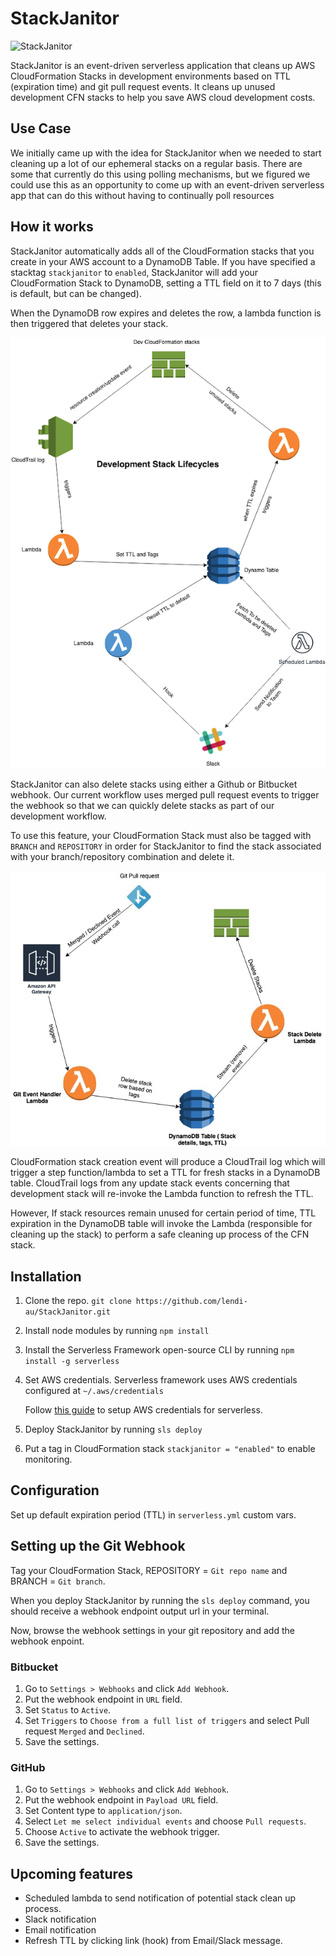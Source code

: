 # StackJanitor

![StackJanitor](https://i.imgur.com/KMkUEo6.jpg)

StackJanitor is an event-driven serverless application that cleans up AWS CloudFormation Stacks in development environments based on TTL (expiration time) and git pull request events. It cleans up unused development CFN stacks to help you save AWS cloud development costs.

## Use Case

We initially came up with the idea for StackJanitor when we needed to start cleaning up a lot of our ephemeral stacks on a regular basis. There are some that currently do this using polling mechanisms, but we figured we could use this as an opportunity to come up with an event-driven serverless app that can do this without having to continually poll resources

## How it works

StackJanitor automatically adds all of the CloudFormation stacks that you create in your AWS account to a DynamoDB Table.
If you have specified a stacktag `stackjanitor` to `enabled`, StackJanitor will add your CloudFormation Stack to DynamoDB, setting a TTL field on it to 7 days (this is default, but can be changed).

When the DynamoDB row expires and deletes the row, a lambda function is then triggered that deletes your stack.

![StackJanitor Architecture](./StackJanitor.png "StackJanitor Architecture")

StackJanitor can also delete stacks using either a Github or Bitbucket webhook. Our current workflow uses merged pull request events to trigger the webhook so that we can quickly delete stacks as part of our development workflow.

To use this feature, your CloudFormation Stack must also be tagged with `BRANCH` and `REPOSITORY` in order for StackJanitor to find the stack associated with your branch/repository combination and delete it.

![StackJanitor Architecture](./StackJanitor-git.jpg "StackJanitor Architecture")

CloudFormation stack creation event will produce a CloudTrail log which will trigger a step function/lambda to set a TTL for fresh stacks in a DynamoDB table.
CloudTrail logs from any update stack events concerning that development stack will re-invoke the Lambda function to refresh the TTL.

However, If stack resources remain unused for certain period of time, TTL expiration in the DynamoDB table will invoke the Lambda (responsible for cleaning up the stack) to perform a safe cleaning up process of the CFN stack.

## Installation

1. Clone the repo.
   `git clone https://github.com/lendi-au/StackJanitor.git`
2. Install node modules by running `npm install`
3. Install the Serverless Framework open-source CLI by running `npm install -g serverless`
4. Set AWS credentials. Serverless framework uses AWS credentials configured at `~/.aws/credentials`

   Follow [this guide](https://serverless.com/framework/docs/providers/aws/guide/credentials/) to setup AWS credentials for serverless.

5. Deploy StackJanitor by running `sls deploy`
6. Put a tag in CloudFormation stack `stackjanitor = "enabled"` to enable monitoring.

## Configuration

Set up default expiration period (TTL) in `serverless.yml` custom vars.

## Setting up the Git Webhook

Tag your CloudFormation Stack,
REPOSITORY = `Git repo name` and
BRANCH = `Git branch`.

When you deploy StackJanitor by running the `sls deploy` command, you should receive a webhook endpoint output url in your terminal.

Now, browse the webhook settings in your git repository and add the webhook enpoint.

### Bitbucket

1. Go to `Settings > Webhooks` and click `Add Webhook`.
2. Put the webhook endpoint in `URL` field.
3. Set `Status` to `Active`.
4. Set `Triggers` to `Choose from a full list of triggers` and select Pull request `Merged` and `Declined`.
5. Save the settings.

### GitHub

1. Go to `Settings > Webhooks` and click `Add Webhook`.
2. Put the webhook endpoint in `Payload URL` field.
3. Set Content type to `application/json`.
4. Select `Let me select individual events` and choose `Pull requests`.
5. Choose `Active` to activate the webhook trigger.
6. Save the settings.

## Upcoming features

- Scheduled lambda to send notification of potential stack clean up process.
- Slack notification
- Email notification
- Refresh TTL by clicking link (hook) from Email/Slack message.
